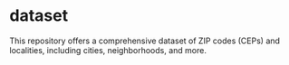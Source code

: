 # dataset
This repository offers a comprehensive dataset of ZIP codes (CEPs) and localities, including cities, neighborhoods, and more.

